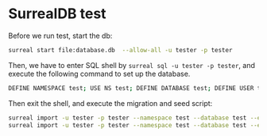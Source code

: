 # SurrealDB test

Before we run test, start the db:

```sh
surreal start file:database.db  --allow-all -u tester -p tester
```

Then, we have to enter SQL shell by `surreal sql -u tester -p tester`, and execute the following command to set up the database.

```sh
DEFINE NAMESPACE test; USE NS test; DEFINE DATABASE test; DEFINE USER tester ON NAMESPACE PASSWORD 'tester' ROLES OWNER;
```

Then exit the shell, and execute the migration and seed script:

```sh
surreal import -u tester -p tester --namespace test --database test --endpoint http://localhost:8000  ./tests/surrealdb/mocks/schema.surql
surreal import -u tester -p tester --namespace test --database test --endpoint http://localhost:8000  ./tests/surrealdb/mocks/data.surql
```